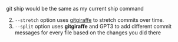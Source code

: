 git ship would be the same as my current ship command

2) `--stretch` option uses [gitgiraffe](Code-From-Anywhere/git-pro#1) to stretch commits over time. 
3) `--split` option uses **gitgiraffe** and GPT3 to add different commit messages for every file based on the changes you did there
